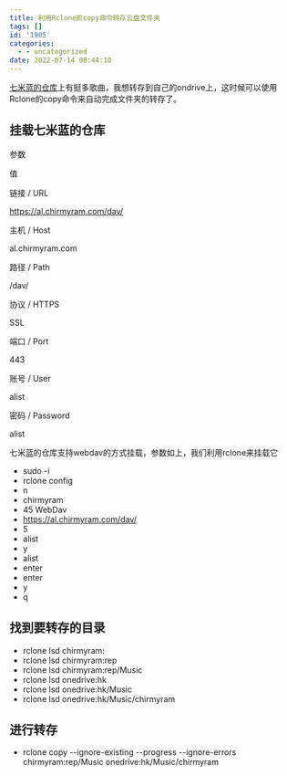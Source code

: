 ```yaml
---
title: 利用Rclone的copy命令转存云盘文件夹
tags: []
id: '1905'
categories:
  - - uncategorized
date: 2022-07-14 00:44:10
---
```


[七米蓝的仓库](https://al.chirmyram.com/rep/Music)上有挺多歌曲，我想转存到自己的ondrive上，这时候可以使用Rclone的copy命令来自动完成文件夹的转存了。

## 挂载七米蓝的仓库

参数

值

链接 / URL

https://al.chirmyram.com/dav/

主机 / Host

al.chirmyram.com

路径 / Path

/dav/

协议 / HTTPS

SSL

端口 / Port

443

账号 / User

alist

密码 / Password

alist

七米蓝的仓库支持webdav的方式挂载，参数如上，我们利用rclone来挂载它

*   sudo -i
*   rclone config
*   n
*   chirmyram
*   45 WebDav
*   https://al.chirmyram.com/dav/
*   5
*   alist
*   y
*   alist
*   enter
*   enter
*   y
*   q

## 找到要转存的目录

*   rclone lsd chirmyram:
*   rclone lsd chirmyram:rep
*   rclone lsd chirmyram:rep/Music
*   rclone lsd onedrive:hk
*   rclone lsd onedrive:hk/Music
*   rclone lsd onedrive:hk/Music/chirmyram

## 进行转存

*   rclone copy --ignore-existing --progress --ignore-errors chirmyram:rep/Music onedrive:hk/Music/chirmyram